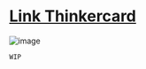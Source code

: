 
# [Link Thinkercard](https://www.tinkercad.com/things/1DyxWzn4eI0-dorduino/editel?returnTo=%2Fthings%2F1DyxWzn4eI0-dorduino)

![image](https://github.com/MatheusA-Coimbra/LIP-Tinkercad/blob/main/Toca_Musicas/LIP_3_Trabalho.png)

`WIP`
